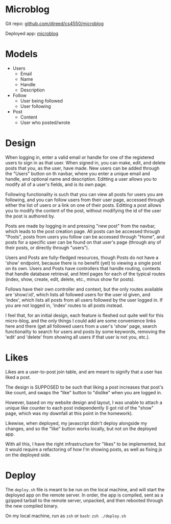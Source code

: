 # Microblog

Git repo: [github.com/djreed/cs4550/microblog](https://github.com/djreed/cs4550/tree/master/microblog)

Deployed app: [microblog](http://microblog.davidjreed.net/)

# Models
- Users
  - Email
  - Name
  - Handle
  - Description
- Follow
  - User being followed
  - User following
- Post
  - Content
  - User who posted/wrote

# Design

When logging in, enter a valid email or handle for one of the registered users to sign in as that user. When signed in, you can make, edit, and delete posts that you, as the user, have made. New users can be added through the "Users" button on th navbar, where you enter a unique email and handle, and optional name and description. Editting a user allows you to modify all of a user's fields, and is its own page.

Following functionality is such that you can view all posts for users you are following, and you can follow users from their user page, accessed through either the list of users or a link on one of their posts. Editting a post allows you to modify the content of the post, without modifying the id of the user the post is authored by.

Posts are made by logging in and pressing "new post" from the navbar, which leads to the post creation page. All posts can be accessed through "Posts", posts from users you follow can be accessed through "Home", and posts for a specific user can be found on that user's page (through any of their posts, or directly through "users").

Users and Posts are fully-fledged resources, though Posts do not have a 'show' endpoint, because there is no benefit (yet) to viewing a single post on its own. Users and Posts have controllers that handle routing, contexts that handle database retrieval, and html pages for each of the typical routes (index, show, create, edit, delete, etc., minus show for posts).

Follows have their own controller and context, but the only routes available are 'show/:id', which lists all followed users for the user id given, and 'index', which lists all posts from all users followed by the user logged in. If you are not logged in, 'index' routes to all posts instead.

I feel that, for an initial design, each feature is fleshed out quite well for this micro-blog, and the only things I could add are some convenience links here and there (get all followed users from a user's 'show' page, search functionality to search for users and posts by some keywords, removing the 'edit' and 'delete' from showing all users if that user is not you, etc.).

# Likes

Likes are a user-to-post join table, and are meant to signify that a user has liked a post.

The design is SUPPOSED to be such that liking a post increases that post's like count, and swaps the "like" button to "dislike" when you are logged in.

However, based on my website design and layout, I was unable to attach a unique like counter to each post independently (I got rid of the "show" page, which was my downfall at this point in the homework).

Likewise, when deployed, my javascript didn't deploy alongside my changes, and so the "like" button works locally, but not on the deployed app.

With all this, I have the right infrastructure for "likes" to be implemented, but it would require a refactoring of how I'm showing posts, as well as fixing js on the deployed side.

# Deploy

The `deploy.sh` file is meant to be run on the local machine, and will start the deployed app on the remote server. In order, the app is compiled, sent as a gzipped tarball to the remote server, unpacked, and then rebooted through the new compiled binary.

On my local machine, run as `zsh` or `bash`: `zsh ./deploy.sh`
